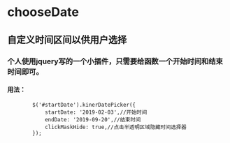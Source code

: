 # chooseDate

## 自定义时间区间以供用户选择

### 个人使用jquery写的一个小插件，只需要给函数一个开始时间和结束时间即可。


#### 用法：
```
        $('#startDate').kinerDatePicker({
            startDate: '2019-02-03',//开始时间
            endDate: '2019-09-20',//结束时间
            clickMaskHide: true,//点击半透明区域隐藏时间选择器
        });
```

